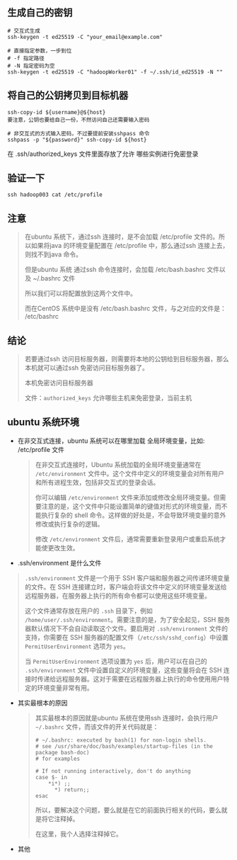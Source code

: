 







## 生成自己的密钥

```shell
# 交互式生成
ssh-keygen -t ed25519 -C "your_email@example.com"

# 直接指定参数，一步到位
# -f 指定路径
# -N 指定密码为空
ssh-keygen -t ed25519 -C "hadoopWorker01" -f ~/.ssh/id_ed25519 -N ""
```



## 将自己的公钥拷贝到目标机器

```shell
ssh-copy-id ${username}@${host}
要注意，公钥也要给自己一份，不然访问自己还需要输入密码

# 非交互式的方式输入密码，不过要提前安装sshpass 命令
sshpass -p "${password}" ssh-copy-id ${host}
```



在 .ssh/authorized_keys  文件里面存放了允许 哪些实例进行免密登录



## 验证一下

```shell
ssh hadoop003 cat /etc/profile
```



## 注意

> 在ubuntu 系统下，通过ssh 连接时，是不会加载 /etc/profile 文件的。所以如果将java 的环境变量配置在 /etc/profile 中，那么通过ssh 连接上去，则找不到java 命令。
>
> 但是ubuntu 系统 通过ssh 命令连接时，会加载 /etc/bash.bashrc 文件以及 ~/.bashrc 文件
>
> 所以我们可以将配置放到这两个文件中。
>
> 而在CentOS 系统中是没有 /etc/bash.bashrc 文件，与之对应的文件是： /etc/bashrc



## 结论

> 若要通过ssh 访问目标服务器，则需要将本地的公钥给到目标服务器，那么本机就可以通过ssh 免密访问目标服务器了。
>
> 本机免密访问目标服务器
>
> 文件：`authorized_keys` 允许哪些主机来免密登录，当前主机





## ubuntu 系统环境

- 在非交互式连接，ubuntu 系统可以在哪里加载 全局环境变量，比如: /etc/profile 文件

  > 在非交互式连接时，Ubuntu 系统加载的全局环境变量通常在 `/etc/environment` 文件中。这个文件中定义的环境变量会对所有用户和所有进程生效，包括非交互式的登录会话。
  >
  > 你可以编辑 `/etc/environment` 文件来添加或修改全局环境变量。但需要注意的是，这个文件中只能设置简单的键值对形式的环境变量，而不能执行复杂的 shell 命令。这样做的好处是，不会导致环境变量的意外修改或执行复杂的逻辑。
  >
  > 修改 `/etc/environment` 文件后，通常需要重新登录用户或重启系统才能使更改生效。

-  .ssh/environment  是什么文件

  > `.ssh/environment` 文件是一个用于 SSH 客户端和服务器之间传递环境变量的文件。在 SSH 连接建立时，客户端会将该文件中定义的环境变量发送给远程服务器，在服务器上执行的所有命令都可以使用这些环境变量。
  >
  > 这个文件通常存放在用户的 `.ssh` 目录下，例如 `/home/user/.ssh/environment`。需要注意的是，为了安全起见，SSH 服务器默认情况下不会自动读取这个文件。要启用对 `.ssh/environment` 文件的支持，你需要在 SSH 服务器的配置文件（`/etc/ssh/sshd_config`）中设置 `PermitUserEnvironment` 选项为 `yes`。
  >
  > 当 `PermitUserEnvironment` 选项设置为 `yes` 后，用户可以在自己的 `.ssh/environment` 文件中设置自定义的环境变量，这些变量将会在 SSH 连接时传递给远程服务器。这对于需要在远程服务器上执行的命令使用用户特定的环境变量非常有用。

- 其实最根本的原因

  > 其实最根本的原因就是ubuntu 系统在使用ssh 连接时，会执行用户`~/.bashrc` 文件，而该文件的开关代码就是：
  >
  > ```shell
  > # ~/.bashrc: executed by bash(1) for non-login shells.
  > # see /usr/share/doc/bash/examples/startup-files (in the package bash-doc)
  > # for examples
  > 
  > # If not running interactively, don't do anything
  > case $- in
  >     *i*) ;;
  >       *) return;;
  > esac
  > ```
  >
  > 所以，要解决这个问题，要么就是在它的前面执行相关的代码，要么就是将它注释掉。
  >
  > 在这里，我个人选择注释掉它。

- 其他







